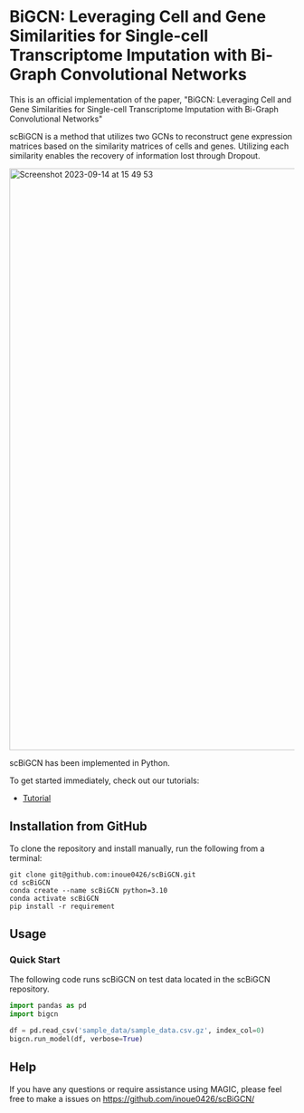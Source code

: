 # BiGCN: Leveraging Cell and Gene Similarities for Single-cell Transcriptome Imputation with Bi-Graph Convolutional Networks

This is an official implementation of the paper, "BiGCN: Leveraging Cell and Gene Similarities for Single-cell Transcriptome Imputation with Bi-Graph Convolutional Networks"

scBiGCN is a method that utilizes two GCNs to reconstruct gene expression matrices based on the similarity matrices of cells and genes. Utilizing each similarity enables the recovery of information lost through Dropout.

<img width="1027" alt="Screenshot 2023-09-14 at 15 49 53" src="https://github.com/inoue0426/scBiGCN/assets/8393063/c9d1fbc0-bdf0-49b3-91b3-50181cbe16ec">

scBiGCN has been implemented in Python.

To get started immediately, check out our tutorials:
- [Tutorial](https://github.com/inoue0426/scBiGCN/blob/main/sample%20notebook.ipynb)

## Installation from GitHub
To clone the repository and install manually, run the following from a terminal:
```
git clone git@github.com:inoue0426/scBiGCN.git
cd scBiGCN
conda create --name scBiGCN python=3.10
conda activate scBiGCN
pip install -r requirement
```

## Usage

### Quick Start

The following code runs scBiGCN on test data located in the scBiGCN repository.

```python
import pandas as pd
import bigcn

df = pd.read_csv('sample_data/sample_data.csv.gz', index_col=0)
bigcn.run_model(df, verbose=True)
```

## Help
If you have any questions or require assistance using MAGIC, please feel free to make a issues on https://github.com/inoue0426/scBiGCN/
